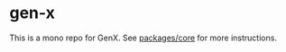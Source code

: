# gen-x

This is a mono repo for GenX. See [packages/core](/johngeorgewright/gen-x/tree/master/packages/core) for more instructions.
